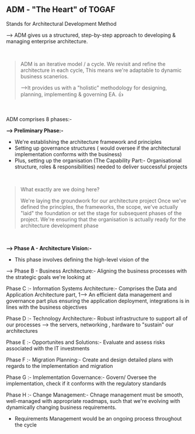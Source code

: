  ## ADM - "The Heart" of TOGAF 

Stands for Architectural Development Method

--> ADM gives us a structured, step-by-step approach to developing & managing enterprise architecture.


</br>

> ADM is an iterative model / a cycle. We revisit and refine the architecture in each cycle, This means we're adaptable to dynamic business scanerios.
>
> -->It provides us with a "holistic" methodology for designing, planning, implementing & governing EA. 👍

</br>

ADM comprises 8 phases:-

**--> Preliminary Phase:-**

- We're establishing the architecture framework and principles 
- Setting up governance structures ( would oversee if the architectural implementation conforms with the business)
- Plus, setting up the organisation (The Capability Part:- Organisational structure, roles & responsibilities) needed to deliver successful projects

</br>

> What exactly are we doing here?
>
> We're laying the groundwork for our architecture project
> Once we've defined the principles, the frameworks, the scope, we've actually "laid" the foundation or set the stage for subsequent phases of the project. We're ensuring that the organisation is actually ready for the architecture development phase

</br>

**--> Phase A - Architecture Vision:-** 

- This phase involves defining the high-level vision of the  


--> Phase B - Business Architecture:- Aligning the business processes with the strategic goals we're looking at

Phase C :- Information Systems Architecture:- Comprises the Data and Application Architecture part, 1--> An efficient data management and governance part plus ensuring the application deployment, integrations is in lines with the business objectives

Phase D :- Technology Architecture:- Robust infrastructure to support all of our processes --> the servers, networking , hardware to "sustain" our architectures

Phase E :- Opportunites and Solutions:- Evaluate and assess risks associated with the IT investments

Phase F :- Migration Planning:- Create and design detailed plans with regards to the implementation and migration

Phase G :- Implementation Governance:- Govern/ Oversee the implementation, check if it conforms with the regulatory standards

Phase H :- Change Management:- Chnage management must be smooth, well-managed with appropriate roadmaps, such that we're evolving with dynamically changing business requirements.

- Requirements Management would be an ongoing process throughout the cycle






